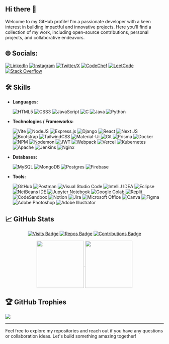 <!--
## Hi there 👋

**AqdasZishan/AqdasZishan** is a ✨ _special_ ✨ repository because its `README.md` (this file) appears on your GitHub profile.

Here are some ideas to get you started:

- 🔭 I’m currently working on ...
- 🌱 I’m currently learning ...
- 👯 I’m looking to collaborate on ...
- 🤔 I’m looking for help with ...
- 💬 Ask me about ...
- 📫 How to reach me: ...
- 😄 Pronouns: ...
- ⚡ Fun fact: ...
-->
## Hi there 👋

Welcome to my GitHub profile! I'm a passionate developer with a keen interest in building impactful and innovative projects. Here you'll find a collection of my work, including open-source contributions, personal projects, and collaborative endeavors.
<!--
## 🚀 About Me

- 🔭 I’m currently working on [Project Name](project-link)
- 🌱 I’m currently learning [Technology/Language]
- 👯 I’m looking to collaborate on [Type of Projects]
- 🤔 I’m looking for help with [Specific Area]
- 💬 Ask me about [Topics of Expertise]
- 📫 How to reach me: [Your Email](mailto:your-email@example.com)
- 😄 Pronouns: [Your Pronouns]
- ⚡ Fun fact: [A Fun Fact About You]
-->
## 🌐 Socials:
[![LinkedIn](https://img.shields.io/badge/LinkedIn-%230077B5.svg?logo=linkedin&logoColor=white)](https://linkedin.com/in/aqdaszishan)
[![Instagram](https://img.shields.io/badge/Instagram-%23E4405F.svg?logo=Instagram&logoColor=white)](https://instagram.com/aqdas_zishan)
[![Twitter/X](https://img.shields.io/badge/Twitter/X-%231DA1F2.svg?logo=X&logoColor=black)](https://twitter.com/AqdasZishan)
[![CodeChef](https://img.shields.io/badge/CodeChef-%23964B00.svg?logo=CodeChef&logoColor=black)](https://www.codechef.com/users/aqdaszishan)
[![LeetCode](https://img.shields.io/badge/LeetCode-000000.svg?logo=LeetCode&logoColor=#d16c06)](https://leetcode.com/u/AqdasZishan/)
[![Stack Overflow](https://img.shields.io/badge/-Stackoverflow-FE7A16?logo=stack-overflow&logoColor=white)](https://stackoverflow.com/users/23510435/aqdas-zishan)


<!--## 💻 Tech Stack:-->

## 🛠️ Skills
- **Languages:**
  <div>
    
    ![HTML5](https://img.shields.io/badge/html5-%23E34F26.svg?style=flat-square&logo=html5&logoColor=white)
    ![CSS3](https://img.shields.io/badge/css3-%231572B6.svg?style=flat-square&logo=css3&logoColor=white)
    ![JavaScript](https://img.shields.io/badge/javascript-%23323330.svg?style=flat-square&logo=javascript&logoColor=%23F7DF1E)
    ![C](https://img.shields.io/badge/c-%2300599C.svg?style=flat-square&logo=c&logoColor=white)
    ![Java](https://img.shields.io/badge/java-%23ED8B00.svg?style=flat-square&logo=openjdk&logoColor=white)
    ![Python](https://img.shields.io/badge/python-3670A0?style=flat-square&logo=python&logoColor=ffdd54)
  
  </div>
  
- **Technologies / Frameworks:**
  <div>
  
    ![Vite](https://img.shields.io/badge/vite-%23646CFF.svg?style=flat-square&logo=vite&logoColor=white)
    ![NodeJS](https://img.shields.io/badge/node.js-6DA55F?style=flat-square&logo=node.js&logoColor=white)
    ![Express.js](https://img.shields.io/badge/express.js-%23404d59.svg?style=flat-square&logo=express&logoColor=%2361DAFB)
    ![Django](https://img.shields.io/badge/django-%23092E20.svg?style=flat-square&logo=django&logoColor=white)
    ![React](https://img.shields.io/badge/react-%2320232a.svg?style=flat-square&logo=react&logoColor=%2361DAFB)
    ![Next JS](https://img.shields.io/badge/Next-black?style=flat-square&logo=next.js&logoColor=white)
    ![Bootstrap](https://img.shields.io/badge/bootstrap-%238511FA.svg?style=flat-square&logo=bootstrap&logoColor=white)
    ![TailwindCSS](https://img.shields.io/badge/tailwindcss-%2338B2AC.svg?style=flat-square&logo=tailwind-css&logoColor=white)
    ![Material-Ui](https://img.shields.io/badge/Material--UI-0081CB?style=flat-square&logo=material-ui&logoColor=white)
    ![Git](https://img.shields.io/badge/git-%23F05033.svg?style=flat-square&logo=git&logoColor=white)
    ![Prisma](https://img.shields.io/badge/Prisma-3982CE?style=flat-square&logo=Prisma&logoColor=white)
    ![Docker](https://img.shields.io/badge/docker-%230db7ed.svg?style=flat-square&logo=docker&logoColor=white)
    ![NPM](https://img.shields.io/badge/NPM-%23CB3837.svg?style=flat-square&logo=npm&logoColor=white)
    ![Nodemon](https://img.shields.io/badge/NODEMON-%23323330.svg?style=flat-square&logo=nodemon&logoColor=%BBDEAD)
    ![JWT](https://img.shields.io/badge/JWT-black?style=flat-square&logo=JSON%20web%20tokens)
    ![Webpack](https://img.shields.io/badge/webpack-%238DD6F9.svg?style=flat-square&logo=webpack&logoColor=black)
    ![Vercel](https://img.shields.io/badge/vercel-%23000000.svg?style=flat-square&logo=vercel&logoColor=white)
    ![Kubernetes](https://img.shields.io/badge/kubernetes-%23326ce5.svg?style=flat-square&logo=kubernetes&logoColor=white)
    ![Apache](https://img.shields.io/badge/apache-%23D42029.svg?style=flat-square&logo=apache&logoColor=white)
    ![Jenkins](https://img.shields.io/badge/jenkins-%232C5263.svg?style=flat-square&logo=jenkins&logoColor=white)
    ![Nginx](https://img.shields.io/badge/nginx-%23009639.svg?style=flat-square&logo=nginx&logoColor=white)

  </div>

- **Databases:**
  <div>
  
    ![MySQL](https://img.shields.io/badge/mysql-4479A1.svg?style=flat-square&logo=mysql&logoColor=white)
    ![MongoDB](https://img.shields.io/badge/MongoDB-%234ea94b.svg?style=flat-square&logo=mongodb&logoColor=white)
    ![Postgres](https://img.shields.io/badge/postgres-%23316192.svg?style=flat-square&logo=postgresql&logoColor=white)
    ![Firebase](https://img.shields.io/badge/firebase-%23039BE5.svg?style=flat-square&logo=firebase)

  </div>
  
- **Tools:**
  <div>
  
    ![GitHub](https://img.shields.io/badge/github-%23121011.svg?style=flat-square&logo=github&logoColor=white)
    ![Postman](https://img.shields.io/badge/Postman-FF6C37?style=flat-square&logo=postman&logoColor=white)
    ![Visual Studio Code](https://img.shields.io/badge/Visual%20Studio%20Code-0078d7.svg?style=flat-square&logo=visual-studio-code&logoColor=white)
    ![IntelliJ IDEA](https://img.shields.io/badge/IntelliJIDEA-000000.svg?style=flat-square&logo=intellij-idea&logoColor=white)
    ![Eclipse](https://img.shields.io/badge/Eclipse-FE7A16.svg?style=flat-square&logo=Eclipse&logoColor=white)
    ![NetBeans IDE](https://img.shields.io/badge/NetBeansIDE-1B6AC6.svg?style=flat-square&logo=apache-netbeans-ide&logoColor=white)
    ![Jupyter Notebook](https://img.shields.io/badge/jupyter-%23FA0F00.svg?style=flat-square&logo=jupyter&logoColor=white)
    ![Google Colab](https://img.shields.io/badge/Google%20Colab-%23F9A825.svg?style=flat-square&logo=googlecolab&logoColor=white)
    ![Replit](https://img.shields.io/badge/Replit-DD1200?style=flat-square&logo=Replit&logoColor=white)
    ![CodeSandbox](https://img.shields.io/badge/Codesandbox-040404?style=flat-square&logo=codesandbox&logoColor=DBDBDB)
    ![Notion](https://img.shields.io/badge/Notion-%23000000.svg?style=flat-square&logo=notion&logoColor=white)
    ![Jira](https://img.shields.io/badge/jira-%230A0FFF.svg?style=flat-square&logo=jira&logoColor=white)
    ![Microsoft Office](https://img.shields.io/badge/Microsoft_Office-D83B01?style=flat-square&logo=microsoft-office&logoColor=white)
    ![Canva](https://img.shields.io/badge/Canva-%2300C4CC.svg?style=flat-square&logo=Canva&logoColor=white)
    ![Figma](https://img.shields.io/badge/figma-%23F24E1E.svg?style=flat-square&logo=figma&logoColor=white)
    ![Adobe Photoshop](https://img.shields.io/badge/adobe%20photoshop-%2331A8FF.svg?style=flat-square&logo=adobe%20photoshop&logoColor=white)
    ![Adobe Illustrator](https://img.shields.io/badge/adobe%20illustrator-%23FF9A00.svg?style=flat-square&logo=adobe%20illustrator&logoColor=white)

  </div>

## 📈 GitHub Stats

<span align="center">
  
  [![Visits Badge](https://komarev.com/ghpvc/?username=AqdasZishan&style=for-the-badge&color=FE7A16&label=VIEWS)](https://github.com/AqdasZishan)
  [![Repos Badge](https://badges.strrl.dev/repos/AqdasZishan?style=for-the-badge&color=FE7A16&label=REPOS)](https://github.com/AqdasZishan?tab=repositories)
  [![Contributions Badge](https://badges.strrl.dev/contributions/all/AqdasZishan?style=for-the-badge&color=FE7A16&label=CONTRIBUTIONS)](https://github.com/AqdasZishan)

  <div>
    <!--[Github Stats]-->
    <a href="https://github.com/AqdasZishan">
      <img height=150 align="center" src="https://github-readme-stats.vercel.app/api?username=AqdasZishan&show_icons=true&title_color=FE7A16&text_color=FFFFFF&icon_color=FE7A16&bg_color=1C1917&border_color=FE7A16&border_radius=6&count_private=true&include_all_commits=true" />
    </a>
    <!--[Top Languages]-->
    <a href="https://github.com/AqdasZishan">
      <img height=150 align="center" src="https://github-readme-stats.vercel.app/api/top-langs/?username=AqdasZishan&layout=compact&title_color=FE7A16&text_color=FFFFFF&icon_color=FE7A16&bg_color=1C1917&border_color=FE7A16&border_radius=6" />
    </a>
  </div>
</span>

## 🏆 GitHub Trophies
![](https://github-profile-trophy.vercel.app/?username=AqdasZishan&theme=radical&no-frame=false&no-bg=true&margin-w=4)

<!--
## 📫 Connect with Me

- [LinkedIn](https://www.linkedin.com/in/your-linkedin/)
- [Twitter](https://twitter.com/your-twitter)
- [Portfolio](https://your-portfolio.com)
-->
---

Feel free to explore my repositories and reach out if you have any questions or collaboration ideas. Let's build something amazing together!
